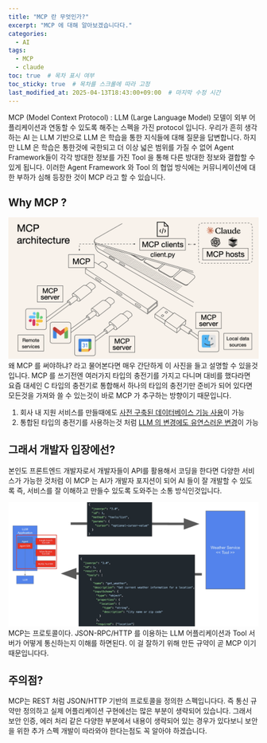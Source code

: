 ```yaml
---
title: "MCP 란 무엇인가?"
excerpt: "MCP 에 대해 알아보겠습니다다."
categories:
  - AI
tags:
  - MCP
  - claude
toc: true  # 목차 표시 여부
toc_sticky: true  # 목차를 스크롤에 따라 고정
last_modified_at: 2025-04-13T18:43:00+09:00  # 마지막 수정 시간
---
```


MCP (Model Context Protocol) : LLM (Large Language Model) 모델이 외부 어플리케이션과 연동할 수 있도록 해주는 스펙을 가진 protocol 입니다.
우리가 흔히 생각하는 AI 는 LLM 기반으로 LLM 은 학습을 통한 지식들에 대해 질문을 답변합니다. 
하지만 LLM 은 학습은 통한것에 국한되고 더 이상 넓은 범위를 가질 수 없어 Agent Framework들이 각각 방대한 정보를 가진 Tool 을 통해 다른 방대한 정보와 결합할 수 있게 됩니다.
이러한 Agent Framework 와 Tool 의 협업 방식에는 커뮤니케이션에 대한 부하가 심해 등장한 것이 MCP 라고 할 수 있습니다.

## Why MCP ?
 ![whatisMCP](/assets/images/what-is-mcp.png)
 왜 MCP 를 써야하냐? 라고 물어본다면 매우 간단하게 이 사진을 들고 설명할 수 있을것입니다.
 MCP 를 쓰기전엔 여러가지 타입의 충전기를 가지고 다니며 대비를 했다라면 요즘 대세인 C 타입의 충전기로 통합해서 하나의 타입의 충전기만 준비가 되어 있다면 모든것을 가져와 쓸 수 있는것이 바로 MCP 가 추구하는 방향이기 때문입니다.

  1. 회사 내 지원 서비스를 만들때에도 <u>사전 구축된 데이터베이스 기능 사용</u>이 가능
  2. 통합된 타입의 충전기를 사용하는것 처럼 <u>LLM 의 변경에도 유연스러운 변경</u>이 가능
 

## 그래서 개발자 입장에선?

 본인도 프론트엔드 개발자로서 개발자들이 API를 활용해서 코딩을 한다면 다양한 서비스가 가능한 것처럼 
 이 MCP 는 AI가 개발자 포지션이 되어 AI 들이 잘 개발할 수 있도록 즉, 서비스를 잘 이해하고 만들수 있도록 도와주는
 소통 방식인것입니다.
  
  ![ListTool](/assets/images/다운로드.png)
  MCP는 프로토콜이다. JSON-RPC/HTTP 를 이용하는 LLM 어플리케이션과 Tool 서버가 어떻게 통신하는지 이해를 하면된다.
  이 걸 잘하기 위해 만든 규약이 곧 MCP 이기 때문입니다다.

## 주의점?

 MCP는 REST 처럼 JSON/HTTP 기반의 프로토콜을 정의한 스펙입니다다. 즉 통신 규약만 정의하고 실제 어플리케이션 구현에선는
 많은 부분이 생략되어 있습니다. 그래서 보안 인증, 에러 처리 같은 다양한 부분에서 내용이 생략되어 있는 경우가 있다보니 
 보안을 위한 추가 스펙 개발이 따라와야 한다는점도 꼭 알아야 하겠습니다.